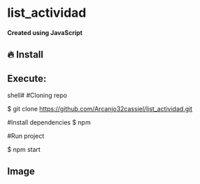 # list_actividad

#### Created using JavaScript
##  🔥 Install

## Execute:

shell#
#Cloning repo

$ git clone <https://github.com/Arcanjo32cassiel/list_actividad.git>

#Install dependencies 
  $ npm
  
#Run project

$ npm start

## Image
<div align="center"></div>
